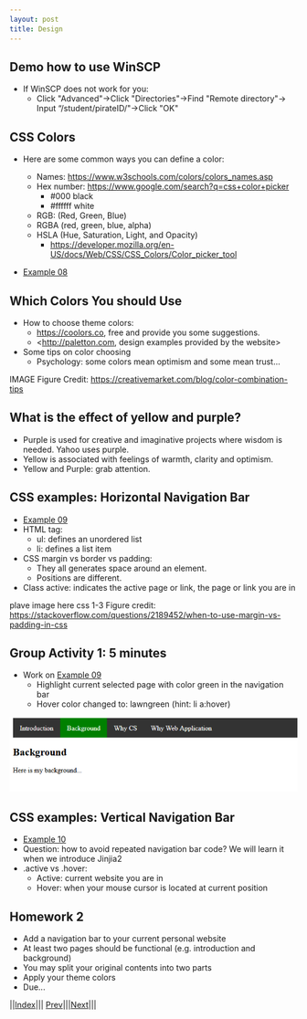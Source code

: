 ```yaml
---
layout: post
title: Design
---
```


## Demo how to use WinSCP
* If WinSCP does not work for you:
  * Click "Advanced"->Click "Directories"->Find "Remote directory"-> Input “/student/pirateID/"->Click "OK"


## CSS Colors
* Here are some common ways you can define a color:
  * Names: <https://www.w3schools.com/colors/colors_names.asp>
  * Hex number: <https://www.google.com/search?q=css+color+picker>
    * #000 black
    * #ffffff white
  * RGB: (Red, Green, Blue)
  * RGBA (red, green, blue, alpha)
  * HSLA (Hue, Saturation, Light, and Opacity)
    * <https://developer.mozilla.org/en-US/docs/Web/CSS/CSS_Colors/Color_picker_tool>

* [Example 08](https://jsfiddle.net/rxb3ao6y/11/)

## Which Colors You should Use
* How to choose theme colors:
  * <https://coolors.co>, free and provide you some suggestions.
  * <http://paletton.com, design examples provided by the website>
* Some tips on color choosing
  * Psychology: some colors mean optimism and some mean trust…

IMAGE
Figure Credit: <https://creativemarket.com/blog/color-combination-tips>

## What is the effect of yellow and purple?
* Purple is used for <color red=red>creative and imaginative</font> projects where wisdom is needed. Yahoo uses purple.
* Yellow is associated with feelings of <color red=red>warmth, clarity and optimism.</font>
* Yellow and Purple: grab attention.

## CSS examples: Horizontal Navigation Bar
* [Example 09](https://jsfiddle.net/rxb3ao6y/13/)
* HTML tag:
  * ul: defines an unordered list
  * li: defines a list item
* CSS margin vs border vs padding: 
  * They all generates space around an element.
  * Positions are different.
* Class active: indicates the active page or link, the page or link you are in

plave image here css 1-3
Figure credit: <https://stackoverflow.com/questions/2189452/when-to-use-margin-vs-padding-in-css>

## Group Activity 1: 5 minutes
* Work on [Example 09](https://jsfiddle.net/rxb3ao6y/12/)
  * Highlight current selected page with color green in the navigation bar
  * Hover color changed to: lawngreen (hint: li a:hover)

![](group1.png)

## CSS examples: Vertical Navigation Bar
* [Example 10](https://jsfiddle.net/rxb3ao6y/15/)
* Question: how to avoid repeated navigation bar code? We will learn it when we introduce Jinjia2
* .active vs .hover:
  * Active: current website you are in
  * Hover: when your mouse cursor is located at current position

## Homework 2
* Add a navigation bar to your current personal website
* At least two pages should be functional (e.g. introduction and background)
* You may split your original contents into two parts
* Apply your theme colors
* Due...



||[Index](../../../)||| [Prev](../file2)|||[Next](../file4)|||







